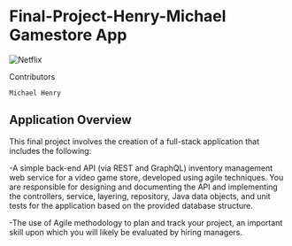 # Final-Project-Henry-Michael Gamestore App

![Netflix](https://img.shields.io/badge/Netflix-E50914?style=for-the-badge&logo=netflix&logoColor=white)

Contributors
    
    Michael Henry

## Application Overview
This final project involves the creation of a full-stack application that includes the following:
 
  -A simple back-end API (via REST and GraphQL) inventory management web service for a video game store, developed using agile techniques. You are responsible for designing and documenting the API and implementing the controllers, service, layering, repository, Java data objects, and unit tests for the application based on the provided database structure.

  -The use of Agile methodology to plan and track your project, an important skill upon which you will likely be evaluated by hiring managers.
